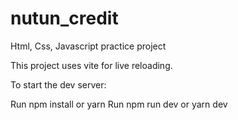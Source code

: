 # nutun_credit

Html, Css, Javascript practice project

This project uses vite for live reloading.

To start the dev server:

Run npm install or yarn
Run npm run dev or yarn dev
